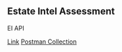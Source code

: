 ## Estate Intel Assessment 

EI API

[Link](https://eden-backend-challenge.herokuapp.com/)
[Postman Collection](https://documenter.getpostman.com/view/12186251/UVkqra7n)





